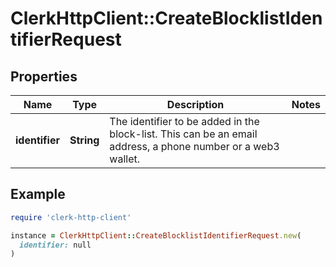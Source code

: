# ClerkHttpClient::CreateBlocklistIdentifierRequest

## Properties

| Name | Type | Description | Notes |
| ---- | ---- | ----------- | ----- |
| **identifier** | **String** | The identifier to be added in the block-list. This can be an email address, a phone number or a web3 wallet. |  |

## Example

```ruby
require 'clerk-http-client'

instance = ClerkHttpClient::CreateBlocklistIdentifierRequest.new(
  identifier: null
)
```

